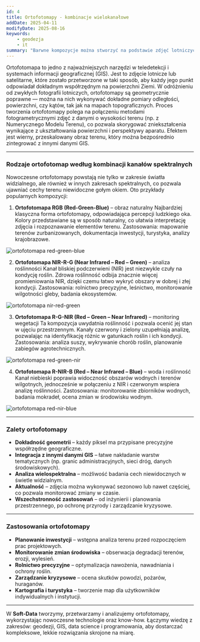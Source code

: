 ```yaml
---
id: 4
title: Ortofotomapy - kombinacje wielokanałowe
addDate: 2025-04-11
modifyDate: 2025-08-16
keywords:
    - geodezja
    - it
summary: "Barwne kompozycje można stworzyć na podstawie zdjęć lotniczych RGB+NIR? Jakie są zastosowania bliskiej podczerwieni w fotogrametrii?"
---
```


Ortofotomapa to jedno z najważniejszych narzędzi w teledetekcji i systemach informacji geograficznej (GIS). Jest to zdjęcie lotnicze lub satelitarne, które zostało przetworzone w taki sposób, aby każdy jego punkt odpowiadał dokładnym współrzędnym na powierzchni Ziemi. W odróżnieniu od zwykłych fotografii lotniczych, ortofotomapy są geometrycznie poprawne — można na nich wykonywać dokładne pomiary odległości, powierzchni, czy kątów, tak jak na mapach topograficznych.
Proces tworzenia ortofotomapy polega na połączeniu metodami fotogrametrycznymi zdjęć  z danymi o wysokości terenu (np. z Numerycznego Modelu Terenu), co pozwala skorygować zniekształcenia wynikające z ukształtowania powierzchni i perspektywy aparatu. Efektem jest wierny, przeskalowany obraz terenu, który można bezpośrednio zintegrować z innymi danymi GIS.
________________________________________
### Rodzaje ortofotomap według kombinacji kanałów spektralnych
Nowoczesne ortofotomapy powstają nie tylko w zakresie światła widzialnego, ale również w innych zakresach spektralnych, co pozwala ujawniać cechy terenu niewidoczne gołym okiem. Oto przykłady popularnych kompozycji:
1. **Ortofotomapa RGB (Red-Green-Blue)** – obraz naturalny
Najbardziej klasyczna forma ortofotomapy, odpowiadająca percepcji ludzkiego oka. Kolory przedstawiane są w sposób naturalny, co ułatwia interpretację zdjęcia i rozpoznawanie elementów terenu.
Zastosowania: mapowanie terenów zurbanizowanych, dokumentacja inwestycji, turystyka, analizy krajobrazowe.

![ortofotomapa red-green-blue](/images/blog/images/4/RedGreenBlue.jpg)

2. **Ortofotomapa NIR-R-G (Near Infrared – Red – Green)** – analiza roślinności
Kanał bliskiej podczerwieni (NIR) jest niezwykle czuły na kondycję roślin. Zdrowa roślinność odbija znacznie więcej promieniowania NIR, dzięki czemu łatwo wykryć obszary w dobrej i złej kondycji.
Zastosowania: rolnictwo precyzyjne, leśnictwo, monitorowanie wilgotności gleby, badania ekosystemów.

![ortofotomapa nir-red-green](/images/blog/images/4/NirRedGreen.jpg)

3. **Ortofotomapa R-G-NIR (Red – Green – Near Infrared)** – monitoring wegetacji
Ta kompozycja uwydatnia roślinność i pozwala ocenić jej stan w ujęciu przestrzennym. Kanały czerwony i zielony uzupełniają analizę, pozwalając na identyfikację różnic w gatunkach roślin i ich kondycji.
Zastosowania: analiza suszy, wykrywanie chorób roślin, planowanie zabiegów agrotechnicznych.

![ortofotomapa red-green-nir](/images/blog/images/4/RedGreenNir.jpg)

4. **Ortofotomapa R-NIR-B (Red – Near Infrared – Blue)** – woda i roślinność
Kanał niebieski poprawia widoczność obszarów wodnych i terenów wilgotnych, jednocześnie w połączeniu z NIR i czerwonym wspiera analizę roślinności.
Zastosowania: monitorowanie zbiorników wodnych, badania mokradeł, ocena zmian w środowisku wodnym.

![ortofotomapa red-nir-blue](/images/blog/images/4/RedNirBlue.jpg)
________________________________________
### Zalety ortofotomapy
- **Dokładność geometrii** – każdy piksel ma przypisane precyzyjne współrzędne geograficzne.
- **Integracja z innymi danymi GIS** – łatwe nakładanie warstw tematycznych (np. granic administracyjnych, sieci dróg, danych środowiskowych).
- **Analiza wielospektralna** – możliwość badania cech niewidocznych w świetle widzialnym.
- **Aktualność** – zdjęcia można wykonywać sezonowo lub nawet częściej, co pozwala monitorować zmiany w czasie.
- **Wszechstronność zastosowań** – od inżynierii i planowania przestrzennego, po ochronę przyrody i zarządzanie kryzysowe.
________________________________________
### Zastosowania ortofotomapy
- **Planowanie inwestycji** – wstępna analiza terenu przed rozpoczęciem prac projektowych.
- **Monitorowanie zmian środowiska** – obserwacja degradacji terenów, erozji, wylesień.
- **Rolnictwo precyzyjne** – optymalizacja nawożenia, nawadniania i ochrony roślin.
- **Zarządzanie kryzysowe** – ocena skutków powodzi, pożarów, huraganów.
- **Kartografia i turystyka** – tworzenie map dla użytkowników indywidualnych i instytucji.
________________________________________


W **Soft-Data** tworzymy, przetwarzamy i analizujemy ortofotomapy, wykorzystając nowoczesne technologie oraz know-how. Łączymy wiedzę z zakresów: geodezji, GIS, data science i programowania, aby dostarczać kompleksowe, lekkie rozwiązania skrojone na miarę.

